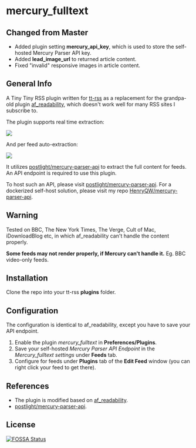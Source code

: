 # mercury_fulltext

## Changed from Master
* Added plugin setting **mercury_api_key**, which is used to store the self-hosted Mercury Parser API key.
* Added **lead_image_url** to returned article content.
* Fixed "invalid" responsive images in article content.

## General Info
A Tiny Tiny RSS plugin written for [tt-rss](https://tt-rss.org) as a replacement for the grandpa-old plugin [af_readability](https://git.tt-rss.org/fox/tt-rss/src/master/plugins/af_readability), which doesn't work well for many RSS sites I subscribe to.

The plugin supports real time extraction:

![](https://share.henry.wang/ubHtDz/uxyKk68jqY+)

And per feed auto-extraction:

![](https://share.henry.wang/9HJemY/BlTnDhuUGC+)

It utilizes [postlight/mercury-parser-api](https://github.com/postlight/mercury-parser-api) to extract the full content for feeds. An API endpoint is required to use this plugin.

To host such an API, please visit [postlight/mercury-parser-api](https://github.com/postlight/mercury-parser-api). For a dockerized self-host solution, please visit my repo [HenryQW/mercury-parser-api](https://github.com/HenryQW/mercury-parser-api).

## Warning

Tested on BBC, The New York Times, The Verge, Cult of Mac, iDownloadBlog etc, in which af_readability can't handle the content properly.

**Some feeds may not render properly, if Mercury can't handle it.** Eg. BBC video-only feeds.

## Installation

Clone the repo into your tt-rss **plugins** folder.

## Configuration

The configuration is identical to af_readability, except you have to save your API endpoint.

1. Enable the plugin _mercury_fulltext_ in **Preferences/Plugins**.
2. Save your self-hosted _Mercury Parser API Endpoint_ in the _Mercury_fulltext settings_ under **Feeds** tab.
3. Configure for feeds under **Plugins** tab of the **Edit Feed** window (you can right click your feed to get there).

## References

- The plugin is modified based on [af_readability](https://git.tt-rss.org/fox/tt-rss/src/master/plugins/af_readability).
- [postlight/mercury-parser-api](https://github.com/postlight/mercury-parser-api).

## License

[![FOSSA Status](https://app.fossa.io/api/projects/git%2Bgithub.com%2FHenryQW%2Fmercury_fulltext.svg?type=large)](https://app.fossa.io/projects/git%2Bgithub.com%2FHenryQW%2Fmercury_fulltext?ref=badge_large)
